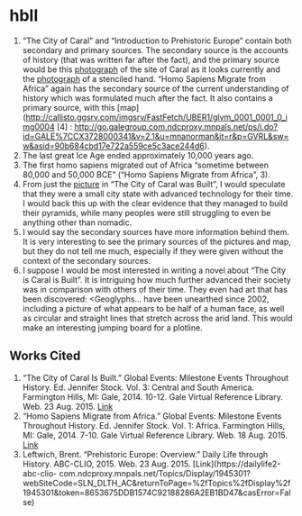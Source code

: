 # hbII
1.	“The City of Caral” and “Introduction to Prehistoric Europe” contain both secondary and primary sources. The secondary source is the accounts of history (that was written far after the fact), and the primary source would be this [photograph](http://callisto.ggsrv.com/imgsrv/FastFetch/UBER1/glvm_0001_0003_0_img0237) of the site of Caral as it looks currently and the [photograph](https://dailylife2-abc-clio-com.ndcproxy.mnpals.net/assets/images/sites/DLTH/favicon.ico?v=2) of a stenciled hand.
“Homo Sapiens Migrate from Africa” again has the secondary source of the current understanding of history which was formulated much after the fact. It also contains a primary source, with this [map](http://callisto.ggsrv.com/imgsrv/FastFetch/UBER1/glvm_0001_0001_0_img0004 [4] : http://go.galegroup.com.ndcproxy.mnpals.net/ps/i.do?id=GALE%7CCX3728000341&v=2.1&u=mnanorman&it=r&p=GVRL&sw=w&asid=90b684cbd17e722a559ce5c3ace244d6).
2.	The last great Ice Age ended approximately 10,000 years ago.
3.	The first homo sapiens migrated out of Africa “sometime between 80,000 and 50,000 BCE” (“Homo Sapiens Migrate from Africa”, 3).
4.	From just the [picture](http://callisto.ggsrv.com/imgsrv/FastFetch/UBER1/glvm_0001_0003_0_img0237) in “The City of Caral was Built”, I would speculate that they were a small city state with advanced technology for their time. I would back this up with the clear evidence that they managed to build their pyramids, while many peoples were still struggling to even be anything other than nomadic.
5.	I would say the secondary sources have more information behind them. It is very interesting to see the primary sources of the pictures and map, but they do not tell me much, especially if they were given without the context of the secondary sources.
6.	I suppose I would be most interested in writing a novel about “The City is Caral is Built”. It is intriguing how much further advanced their society was in comparison with others of their time. They even had art that has been discovered:
<Geoglyphs… have been unearthed since 2002, including a picture of what appears to be half of a human face, as well as circular and straight lines that stretch across the arid land.
This would make an interesting jumping board for a plotline.
## Works Cited
1.	“The City of Caral Is Built.” Global Events: Milestone Events Throughout History. Ed. Jennifer Stock. Vol. 3: Central and South America. Farmington Hills, MI: Gale, 2014. 10-12. Gale Virtual Reference Library. Web. 23 Aug. 2015.
[Link](http://go.galegroup.com.ndcproxy.mnpals.net/ps/i.do?id=GALE%7CCX3728000341&v=2.1&u=mnanorman&it=r&p=GVRL&sw=w&asid=90b684cbd17e722a559ce5c3ace244d6)
2.	 “Homo Sapiens Migrate from Africa.” Global Events: Milestone Events Throughout History. Ed. Jennifer Stock. Vol. 1: Africa. Farmington Hills, MI: Gale, 2014. 7-10. Gale Virtual Reference Library. Web. 18 Aug. 2015.
[Link](http://go.galegroup.com.ndcproxy.mnpals.net/ps/i.do?id=GALE%7CCX3728000013&v=2.1&u=mnanorman&it=r&p=GVRL&sw=w&asid=9d610cc938f62e227d9d4bbcfd1232ab)
3.	Leftwich, Brent. “Prehistoric Europe: Overview.” Daily Life through History. ABC-CLIO, 2015. Web. 23 Aug. 2015.
[Link](https://dailylife2-abc-clio- com.ndcproxy.mnpals.net/Topics/Display/1945301?webSiteCode=SLN_DLTH_AC&returnToPage=%2fTopics%2fDisplay%2f1945301&token=8653675DDB1574C92188286A2EB1BD47&casError=False)

